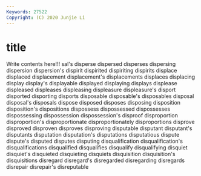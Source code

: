 ```yaml
---
Keywords: 27522
Copyright: (C) 2020 Junjie Li
---
```


# title

Write contents here!!!
sal's
disperse 
dispersed 
disperses 
dispersing 
dispersion 
dispersion's 
dispirit 
dispirited 
dispiriting 
dispirits
displace 
displaced 
displacement 
displacement's 
displacements 
displaces 
displacing 
display 
display's 
displayable
displayed 
displaying 
displays 
displease 
displeased 
displeases 
displeasing 
displeasure 
displeasure's 
disport
disported 
disporting 
disports 
disposable 
disposable's 
disposables 
disposal 
disposal's 
disposals 
dispose
disposed 
disposes 
disposing 
disposition 
disposition's 
dispositions 
dispossess 
dispossessed 
dispossesses 
dispossessing
dispossession 
dispossession's 
disproof 
disproportion 
disproportion's 
disproportionate 
disproportionately 
disproportions 
disprove 
disproved
disproven 
disproves 
disproving 
disputable 
disputant 
disputant's 
disputants 
disputation 
disputation's 
disputations
disputatious 
dispute 
dispute's 
disputed 
disputes 
disputing 
disqualification 
disqualification's 
disqualifications 
disqualified
disqualifies 
disqualify 
disqualifying 
disquiet 
disquiet's 
disquieted 
disquieting 
disquiets 
disquisition 
disquisition's
disquisitions 
disregard 
disregard's 
disregarded 
disregarding 
disregards 
disrepair 
disrepair's 
disreputable 
